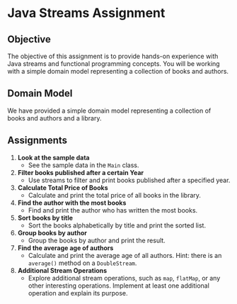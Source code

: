 # Java Streams Assignment

## Objective

The objective of this assignment is to provide hands-on experience with Java streams and functional programming
concepts. You will be working with a simple domain model representing a collection of books and authors.

## Domain Model

We have provided a simple domain model representing a collection of books and authors and a library.

## Assignments

1. **Look at the sample data**
    - See the sample data in the `Main` class.
2. **Filter books published after a certain Year**
    - Use streams to filter and print books published after a specified year.
3. **Calculate Total Price of Books**
    - Calculate and print the total price of all books in the library.
4. **Find the author with the most books**
    - Find and print the author who has written the most books.
5. **Sort books by title**
    - Sort the books alphabetically by title and print the sorted list.
6. **Group books by author**
    - Group the books by author and print the result.
7. **Find the average age of authors**
    - Calculate and print the average age of all authors. Hint: there is an `average()` method on a `DoubleStream`.
8. **Additional Stream Operations**
    - Explore additional stream operations, such as `map`, `flatMap`, or any other interesting operations. Implement at least one additional operation and explain its purpose.
